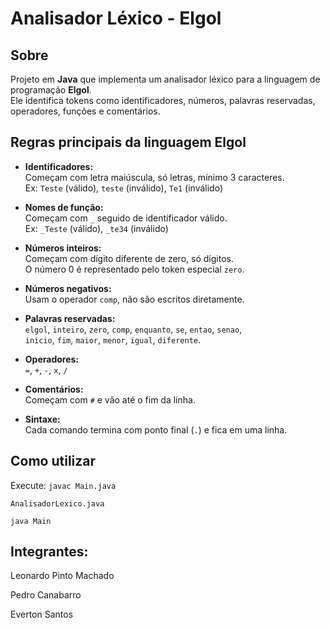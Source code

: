 # Analisador Léxico - Elgol

## Sobre
Projeto em **Java** que implementa um analisador léxico para a linguagem de programação **Elgol**.  
Ele identifica tokens como identificadores, números, palavras reservadas, operadores, funções e comentários.

## Regras principais da linguagem Elgol

- **Identificadores:**  
  Começam com letra maiúscula, só letras, mínimo 3 caracteres.  
  Ex: `Teste` (válido), `teste` (inválido), `Te1` (inválido)

- **Nomes de função:**  
  Começam com `_` seguido de identificador válido.  
  Ex: `_Teste` (válido), `_te34` (inválido)

- **Números inteiros:**  
  Começam com dígito diferente de zero, só dígitos.  
  O número 0 é representado pelo token especial `zero`.

- **Números negativos:**  
  Usam o operador `comp`, não são escritos diretamente.

- **Palavras reservadas:**  
  `elgol`, `inteiro`, `zero`, `comp`, `enquanto`, `se`, `entao`, `senao`,  
  `inicio`, `fim`, `maior`, `menor`, `igual`, `diferente`.

- **Operadores:**  
  `=`, `+`, `-`, `x`, `/`

- **Comentários:**  
  Começam com `#` e vão até o fim da linha.

- **Sintaxe:**  
  Cada comando termina com ponto final (`.`) e fica em uma linha.

## Como utilizar
Execute:
`javac Main.java`

`AnalisadorLexico.java`

`java Main`

## Integrantes:
Leonardo Pinto Machado

Pedro Canabarro

Everton Santos
